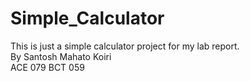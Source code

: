 # Simple_Calculator
This is just a simple calculator project for my lab report. <br>
By Santosh Mahato Koiri <br>
ACE 079 BCT 059

